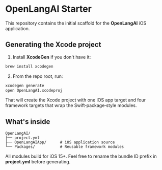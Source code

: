 # OpenLangAI Starter

This repository contains the initial scaffold for the **OpenLangAI** iOS application.

## Generating the Xcode project

1. Install **XcodeGen** if you don't have it:

```bash
brew install xcodegen
```

2. From the repo root, run:

```bash
xcodegen generate
open OpenLangAI.xcodeproj
```

That will create the Xcode project with one iOS app target and four framework targets that wrap the Swift‑package‑style modules.

## What's inside

```
OpenLangAI/
├── project.yml
├── OpenLangAIApp/      # iOS application source
└── Packages/           # Reusable framework modules
```

All modules build for iOS 15+. Feel free to rename the bundle ID prefix in **project.yml** before generating.
